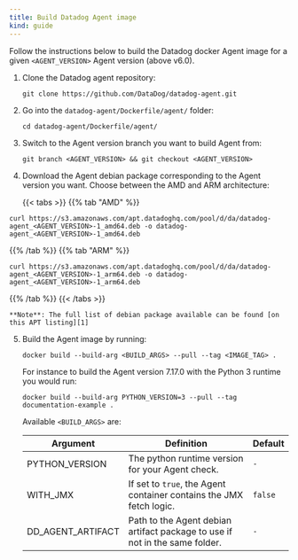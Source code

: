 ```yaml
---
title: Build Datadog Agent image
kind: guide
---
```


Follow the instructions below to build the Datadog docker Agent image for a given `<AGENT_VERSION>` Agent version (above v6.0).

1. Clone the Datadog agent repository:

    ```shell
    git clone https://github.com/DataDog/datadog-agent.git
    ```

2. Go into the `datadog-agent/Dockerfile/agent/` folder:

    ```shell
    cd datadog-agent/Dockerfile/agent/
    ```

3. Switch to the Agent version branch you want to build Agent from:

    ```shell
    git branch <AGENT_VERSION> && git checkout <AGENT_VERSION>
    ```

4. Download the Agent debian package corresponding to the Agent version you want. Choose between the AMD and ARM architecture:

    {{< tabs >}}
{{% tab "AMD" %}}

```shell
curl https://s3.amazonaws.com/apt.datadoghq.com/pool/d/da/datadog-agent_<AGENT_VERSION>-1_amd64.deb -o datadog-agent_<AGENT_VERSION>-1_amd64.deb
```

{{% /tab %}}
{{% tab "ARM" %}}

```shell
curl https://s3.amazonaws.com/apt.datadoghq.com/pool/d/da/datadog-agent_<AGENT_VERSION>-1_arm64.deb -o datadog-agent_<AGENT_VERSION>-1_arm64.deb
```

{{% /tab %}}
{{< /tabs >}}

    **Note**: The full list of debian package available can be found [on this APT listing][1]

5. Build the Agent image by running:

    ```shell
    docker build --build-arg <BUILD_ARGS> --pull --tag <IMAGE_TAG> .
    ```

    For instance to build the Agent version 7.17.0 with the Python 3 runtime you would run:

    ```shell
    docker build --build-arg PYTHON_VERSION=3 --pull --tag documentation-example .
    ```

     Available `<BUILD_ARGS>` are:

    | Argument          | Definition                                                                  | Default |
    | ----------------- | --------------------------------------------------------------------------- | ------- |
    | PYTHON_VERSION    | The python runtime version for your Agent check.                            | `-`     |
    | WITH_JMX          | If set to `true`, the Agent container contains the JMX fetch logic.         | `false` |
    | DD_AGENT_ARTIFACT | Path to the Agent debian artifact package to use if not in the same folder. | `-`     |

[1]: http://apt.datadoghq.com/pool/d/da/
